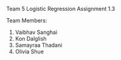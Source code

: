 Team 5 Logistic Regression Assignment 1.3

Team Members:
1. Vaibhav Sanghai
2. Kon Dalglish
3. Samayraa Thadani
4. Olivia Shue
